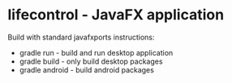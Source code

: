 # lifecontrol - JavaFX application

Build with standard javafxports instructions:

* gradle run - build and run desktop application
* gradle build - only build desktop packages
* gradle android - build android packages
